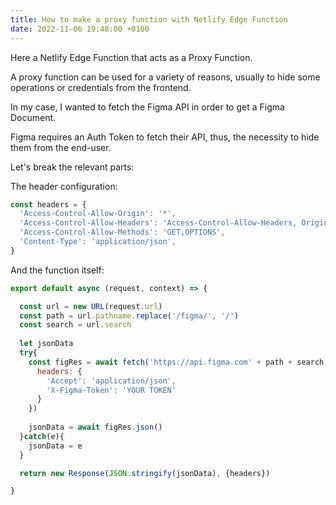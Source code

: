 ```yaml
---
title: How to make a proxy function with Netlify Edge Function
date: 2022-11-06 19:48:00 +0100
---
```




Here a Netlify Edge Function that acts as a Proxy Function.

A proxy function can be used for a variety of reasons, usually to hide some operations or credentials from the frontend.

In my case, I wanted to fetch the Figma API in order to get a Figma Document.

Figma requires an Auth Token to fetch their API, thus, the necessity to hide them  from the end-user.

Let's break the relevant parts:

The header configuration:

```js
const headers = {
  'Access-Control-Allow-Origin': '*',
  'Access-Control-Allow-Headers': 'Access-Control-Allow-Headers, Origin,Accept, X-Requested-With, Content-Type, Access-Control-Request-Method, Access-Control-Request-Headers',
  'Access-Control-Allow-Methods': 'GET,OPTIONS',
  'Content-Type': 'application/json',
}
```

And the function itself:

```js
export default async (request, context) => {

  const url = new URL(request.url)
  const path = url.pathname.replace('/figma/', '/')
  const search = url.search
  
  let jsonData
  try{
    const figRes = await fetch('https://api.figma.com' + path + search, {
      headers: {
        'Accept': 'application/json',
        'X-Figma-Token': 'YOUR TOKEN'
      }
    })
    
    jsonData = await figRes.json()
  }catch(e){
    jsonData = e
  }

  return new Response(JSON.stringify(jsonData), {headers})

}
```

